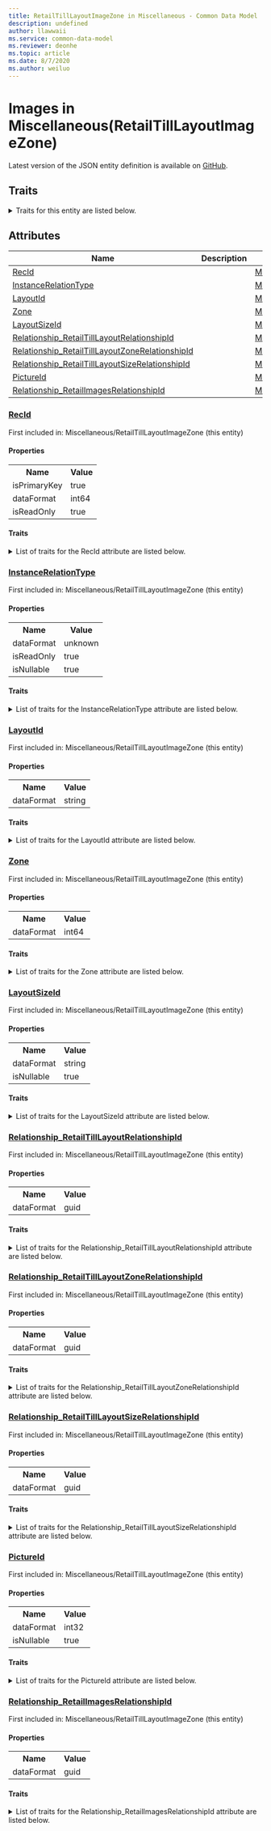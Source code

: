 ```yaml
---
title: RetailTillLayoutImageZone in Miscellaneous - Common Data Model | Microsoft Docs
description: undefined
author: llawwaii
ms.service: common-data-model
ms.reviewer: deonhe
ms.topic: article
ms.date: 8/7/2020
ms.author: weiluo
---
```


# Images in Miscellaneous(RetailTillLayoutImageZone)

  
 Latest version of the JSON entity definition is available on <a href="https://github.com/Microsoft/CDM/tree/master/schemaDocuments/core/operationsCommon/Tables/Commerce/ChannelManagement/BrickAndMortarStore/Miscellaneous/RetailTillLayoutImageZone.cdm.json" target="_blank">GitHub</a>.  

## Traits

<details>
<summary>Traits for this entity are listed below.  
</summary>

**is.identifiedBy**  
  names a specifc identity attribute to use with an entity  <table><tr><th>Parameter</th><th>Value</th><th>Data type</th><th>Explanation</th></tr><tr><td>attribute</td><td>[RetailTillLayoutImageZone/(resolvedAttributes)/RecId](#RecId)</td><td>attribute</td><td></td></tr></table>

**is.CDM.entityVersion**  
  <table><tr><th>Parameter</th><th>Value</th><th>Data type</th><th>Explanation</th></tr><tr><td>versionNumber</td><td>"1.0"</td><td>string</td><td>semantic version number of the entity</td></tr></table>

**is.application.releaseVersion**  
  <table><tr><th>Parameter</th><th>Value</th><th>Data type</th><th>Explanation</th></tr><tr><td>releaseVersion</td><td>"10.0.13.0"</td><td>string</td><td>semantic version number of the application introducing this entity</td></tr></table>

**is.localized.displayedAs**  
  Holds the list of language specific display text for an object.  <table><tr><th>Parameter</th><th>Value</th><th>Data type</th><th>Explanation</th></tr><tr><td>localizedDisplayText</td><td><table><tr><th>languageTag</th><th>displayText</th></tr><tr><td>en</td><td>Retail layout zone base table</td></tr><tr><td>en</td><td>Images</td></tr></table></td><td>entity</td><td>a reference to the constant entity holding the list of localized text</td></tr></table>

</details>

## Attributes

|Name|Description|First Included in Instance|
|---|---|---|
|[RecId](#RecId)||<a href="RetailTillLayoutImageZone.md" target="_blank">Miscellaneous/RetailTillLayoutImageZone</a>|
|[InstanceRelationType](#InstanceRelationType)||<a href="RetailTillLayoutImageZone.md" target="_blank">Miscellaneous/RetailTillLayoutImageZone</a>|
|[LayoutId](#LayoutId)||<a href="RetailTillLayoutImageZone.md" target="_blank">Miscellaneous/RetailTillLayoutImageZone</a>|
|[Zone](#Zone)||<a href="RetailTillLayoutImageZone.md" target="_blank">Miscellaneous/RetailTillLayoutImageZone</a>|
|[LayoutSizeId](#LayoutSizeId)||<a href="RetailTillLayoutImageZone.md" target="_blank">Miscellaneous/RetailTillLayoutImageZone</a>|
|[Relationship_RetailTillLayoutRelationshipId](#Relationship_RetailTillLayoutRelationshipId)||<a href="RetailTillLayoutImageZone.md" target="_blank">Miscellaneous/RetailTillLayoutImageZone</a>|
|[Relationship_RetailTillLayoutZoneRelationshipId](#Relationship_RetailTillLayoutZoneRelationshipId)||<a href="RetailTillLayoutImageZone.md" target="_blank">Miscellaneous/RetailTillLayoutImageZone</a>|
|[Relationship_RetailTillLayoutSizeRelationshipId](#Relationship_RetailTillLayoutSizeRelationshipId)||<a href="RetailTillLayoutImageZone.md" target="_blank">Miscellaneous/RetailTillLayoutImageZone</a>|
|[PictureId](#PictureId)||<a href="RetailTillLayoutImageZone.md" target="_blank">Miscellaneous/RetailTillLayoutImageZone</a>|
|[Relationship_RetailImagesRelationshipId](#Relationship_RetailImagesRelationshipId)||<a href="RetailTillLayoutImageZone.md" target="_blank">Miscellaneous/RetailTillLayoutImageZone</a>|

### <a href=#RecId name="RecId">RecId</a>

First included in: Miscellaneous/RetailTillLayoutImageZone (this entity)  

#### Properties

<table><tr><th>Name</th><th>Value</th></tr><tr><td>isPrimaryKey</td><td>true</td></tr><tr><td>dataFormat</td><td>int64</td></tr><tr><td>isReadOnly</td><td>true</td></tr></table>

#### Traits

<details>
<summary>List of traits for the RecId attribute are listed below.</summary>

**is.dataFormat.integer**  
**is.dataFormat.big**  
**is.identifiedBy**  
names a specifc identity attribute to use with an entity  <table><tr><th>Parameter</th><th>Value</th><th>Data type</th><th>Explanation</th></tr><tr><td>attribute</td><td>[RetailTillLayoutImageZone/(resolvedAttributes)/RecId](#RecId)</td><td>attribute</td><td></td></tr></table>

**is.readOnly**  
**is.dataFormat.integer**  
**is.dataFormat.big**  
</details>

### <a href=#InstanceRelationType name="InstanceRelationType">InstanceRelationType</a>

First included in: Miscellaneous/RetailTillLayoutImageZone (this entity)  

#### Properties

<table><tr><th>Name</th><th>Value</th></tr><tr><td>dataFormat</td><td>unknown</td></tr><tr><td>isReadOnly</td><td>true</td></tr><tr><td>isNullable</td><td>true</td></tr></table>

#### Traits

<details>
<summary>List of traits for the InstanceRelationType attribute are listed below.</summary>

**is.readOnly**  
**is.nullable**  
The attribute value may be set to NULL.  

</details>

### <a href=#LayoutId name="LayoutId">LayoutId</a>

First included in: Miscellaneous/RetailTillLayoutImageZone (this entity)  

#### Properties

<table><tr><th>Name</th><th>Value</th></tr><tr><td>dataFormat</td><td>string</td></tr></table>

#### Traits

<details>
<summary>List of traits for the LayoutId attribute are listed below.</summary>

**is.dataFormat.character**  
**is.dataFormat.big**  
**is.dataFormat.array**  
**is.dataFormat.character**  
**is.dataFormat.array**  
</details>

### <a href=#Zone name="Zone">Zone</a>

First included in: Miscellaneous/RetailTillLayoutImageZone (this entity)  

#### Properties

<table><tr><th>Name</th><th>Value</th></tr><tr><td>dataFormat</td><td>int64</td></tr></table>

#### Traits

<details>
<summary>List of traits for the Zone attribute are listed below.</summary>

**is.dataFormat.integer**  
**is.dataFormat.big**  
**is.dataFormat.integer**  
**is.dataFormat.big**  
</details>

### <a href=#LayoutSizeId name="LayoutSizeId">LayoutSizeId</a>

First included in: Miscellaneous/RetailTillLayoutImageZone (this entity)  

#### Properties

<table><tr><th>Name</th><th>Value</th></tr><tr><td>dataFormat</td><td>string</td></tr><tr><td>isNullable</td><td>true</td></tr></table>

#### Traits

<details>
<summary>List of traits for the LayoutSizeId attribute are listed below.</summary>

**is.dataFormat.character**  
**is.dataFormat.big**  
**is.dataFormat.array**  
**is.nullable**  
The attribute value may be set to NULL.  

**is.dataFormat.character**  
**is.dataFormat.array**  
</details>

### <a href=#Relationship_RetailTillLayoutRelationshipId name="Relationship_RetailTillLayoutRelationshipId">Relationship_RetailTillLayoutRelationshipId</a>

First included in: Miscellaneous/RetailTillLayoutImageZone (this entity)  

#### Properties

<table><tr><th>Name</th><th>Value</th></tr><tr><td>dataFormat</td><td>guid</td></tr></table>

#### Traits

<details>
<summary>List of traits for the Relationship_RetailTillLayoutRelationshipId attribute are listed below.</summary>

**is.dataFormat.character**  
**is.dataFormat.big**  
**is.dataFormat.array**  
**is.dataFormat.guid**  
**means.identity.entityId**  
**is.linkedEntity.identifier**  
Marks the attribute(s) that hold foreign key references to a linked (used as an attribute) entity. This attribute is added to the resolved entity to enumerate the referenced entities.  <table><tr><th>Parameter</th><th>Value</th><th>Data type</th><th>Explanation</th></tr><tr><td>entityReferences</td><td><table><tr><th>entityReference</th><th>attributeReference</th></tr><tr><td><a href="../Parameter/RetailTillLayout.md" target="_blank">/core/operationsCommon/Tables/Commerce/ChannelManagement/BrickAndMortarStore/Parameter/RetailTillLayout.cdm.json/RetailTillLayout</a></td><td><a href="../Parameter/RetailTillLayout.md#RecId" target="_blank">RecId</a></td></tr></table></td><td>entity</td><td>a reference to the constant entity holding the list of entity references</td></tr></table>

**is.dataFormat.guid**  
**is.dataFormat.character**  
**is.dataFormat.array**  
</details>

### <a href=#Relationship_RetailTillLayoutZoneRelationshipId name="Relationship_RetailTillLayoutZoneRelationshipId">Relationship_RetailTillLayoutZoneRelationshipId</a>

First included in: Miscellaneous/RetailTillLayoutImageZone (this entity)  

#### Properties

<table><tr><th>Name</th><th>Value</th></tr><tr><td>dataFormat</td><td>guid</td></tr></table>

#### Traits

<details>
<summary>List of traits for the Relationship_RetailTillLayoutZoneRelationshipId attribute are listed below.</summary>

**is.dataFormat.character**  
**is.dataFormat.big**  
**is.dataFormat.array**  
**is.dataFormat.guid**  
**means.identity.entityId**  
**is.linkedEntity.identifier**  
Marks the attribute(s) that hold foreign key references to a linked (used as an attribute) entity. This attribute is added to the resolved entity to enumerate the referenced entities.  <table><tr><th>Parameter</th><th>Value</th><th>Data type</th><th>Explanation</th></tr><tr><td>entityReferences</td><td><table><tr><th>entityReference</th><th>attributeReference</th></tr><tr><td><a href="RetailTillLayoutZone.md" target="_blank">/core/operationsCommon/Tables/Commerce/ChannelManagement/BrickAndMortarStore/Miscellaneous/RetailTillLayoutZone.cdm.json/RetailTillLayoutZone</a></td><td><a href="RetailTillLayoutZone.md#RecId" target="_blank">RecId</a></td></tr></table></td><td>entity</td><td>a reference to the constant entity holding the list of entity references</td></tr></table>

**is.dataFormat.guid**  
**is.dataFormat.character**  
**is.dataFormat.array**  
</details>

### <a href=#Relationship_RetailTillLayoutSizeRelationshipId name="Relationship_RetailTillLayoutSizeRelationshipId">Relationship_RetailTillLayoutSizeRelationshipId</a>

First included in: Miscellaneous/RetailTillLayoutImageZone (this entity)  

#### Properties

<table><tr><th>Name</th><th>Value</th></tr><tr><td>dataFormat</td><td>guid</td></tr></table>

#### Traits

<details>
<summary>List of traits for the Relationship_RetailTillLayoutSizeRelationshipId attribute are listed below.</summary>

**is.dataFormat.character**  
**is.dataFormat.big**  
**is.dataFormat.array**  
**is.dataFormat.guid**  
**means.identity.entityId**  
**is.linkedEntity.identifier**  
Marks the attribute(s) that hold foreign key references to a linked (used as an attribute) entity. This attribute is added to the resolved entity to enumerate the referenced entities.  <table><tr><th>Parameter</th><th>Value</th><th>Data type</th><th>Explanation</th></tr><tr><td>entityReferences</td><td><table><tr><th>entityReference</th><th>attributeReference</th></tr><tr><td><a href="RetailTillLayoutSize.md" target="_blank">/core/operationsCommon/Tables/Commerce/ChannelManagement/BrickAndMortarStore/Miscellaneous/RetailTillLayoutSize.cdm.json/RetailTillLayoutSize</a></td><td><a href="RetailTillLayoutSize.md#RecId" target="_blank">RecId</a></td></tr></table></td><td>entity</td><td>a reference to the constant entity holding the list of entity references</td></tr></table>

**is.dataFormat.guid**  
**is.dataFormat.character**  
**is.dataFormat.array**  
</details>

### <a href=#PictureId name="PictureId">PictureId</a>

First included in: Miscellaneous/RetailTillLayoutImageZone (this entity)  

#### Properties

<table><tr><th>Name</th><th>Value</th></tr><tr><td>dataFormat</td><td>int32</td></tr><tr><td>isNullable</td><td>true</td></tr></table>

#### Traits

<details>
<summary>List of traits for the PictureId attribute are listed below.</summary>

**is.dataFormat.integer**  
**is.nullable**  
The attribute value may be set to NULL.  

**is.dataFormat.integer**  
</details>

### <a href=#Relationship_RetailImagesRelationshipId name="Relationship_RetailImagesRelationshipId">Relationship_RetailImagesRelationshipId</a>

First included in: Miscellaneous/RetailTillLayoutImageZone (this entity)  

#### Properties

<table><tr><th>Name</th><th>Value</th></tr><tr><td>dataFormat</td><td>guid</td></tr></table>

#### Traits

<details>
<summary>List of traits for the Relationship_RetailImagesRelationshipId attribute are listed below.</summary>

**is.dataFormat.character**  
**is.dataFormat.big**  
**is.dataFormat.array**  
**is.dataFormat.guid**  
**means.identity.entityId**  
**is.linkedEntity.identifier**  
Marks the attribute(s) that hold foreign key references to a linked (used as an attribute) entity. This attribute is added to the resolved entity to enumerate the referenced entities.  <table><tr><th>Parameter</th><th>Value</th><th>Data type</th><th>Explanation</th></tr><tr><td>entityReferences</td><td><table><tr><th>entityReference</th><th>attributeReference</th></tr><tr><td><a href="../../../Merchandising/Parameter/RetailImages.md" target="_blank">/core/operationsCommon/Tables/Commerce/Merchandising/Parameter/RetailImages.cdm.json/RetailImages</a></td><td><a href="../../../Merchandising/Parameter/RetailImages.md#RecId" target="_blank">RecId</a></td></tr></table></td><td>entity</td><td>a reference to the constant entity holding the list of entity references</td></tr></table>

**is.dataFormat.guid**  
**is.dataFormat.character**  
**is.dataFormat.array**  
</details>
